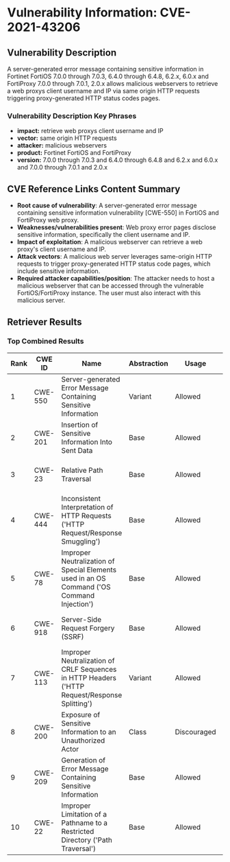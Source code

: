 # Vulnerability Information: CVE-2021-43206

## Vulnerability Description
A server-generated error message containing sensitive information in Fortinet FortiOS 7.0.0 through 7.0.3, 6.4.0 through 6.4.8, 6.2.x, 6.0.x and FortiProxy 7.0.0 through 7.0.1, 2.0.x allows malicious webservers to retrieve a web proxys client username and IP via same origin HTTP requests triggering proxy-generated HTTP status codes pages.

### Vulnerability Description Key Phrases
- **impact:** retrieve web proxys client username and IP
- **vector:** same origin HTTP requests
- **attacker:** malicious webservers
- **product:** Fortinet FortiOS and FortiProxy
- **version:** 7.0.0 through 7.0.3 and 6.4.0 through 6.4.8 and 6.2.x and 6.0.x and 7.0.0 through 7.0.1 and 2.0.x

## CVE Reference Links Content Summary
- **Root cause of vulnerability**: A server-generated error message containing sensitive information vulnerability [CWE-550] in FortiOS and FortiProxy web proxy.
- **Weaknesses/vulnerabilities present**: Web proxy error pages disclose sensitive information, specifically the client username and IP.
- **Impact of exploitation**: A malicious webserver can retrieve a web proxy's client username and IP.
- **Attack vectors**: A malicious web server leverages same-origin HTTP requests to trigger proxy-generated HTTP status code pages, which include sensitive information.
- **Required attacker capabilities/position**: The attacker needs to host a malicious webserver that can be accessed through the vulnerable FortiOS/FortiProxy instance. The user must also interact with this malicious server.

## Retriever Results

### Top Combined Results

| Rank | CWE ID | Name | Abstraction | Usage | Combined Score | Retrievers | Individual Scores |
|------|--------|------|-------------|-------|---------------|------------|-------------------|
| 1 | CWE-550 | Server-generated Error Message Containing Sensitive Information | Variant | Allowed | 0.4046 | dense, sparse | dense: 0.715, sparse: 0.141 |
| 2 | CWE-201 | Insertion of Sensitive Information Into Sent Data | Base | Allowed | 0.3979 | sparse, graph | sparse: 0.076, graph: 0.991 |
| 3 | CWE-23 | Relative Path Traversal | Base | Allowed | 0.3147 | sparse, graph | sparse: 0.077, graph: 0.757 |
| 4 | CWE-444 | Inconsistent Interpretation of HTTP Requests ('HTTP Request/Response Smuggling') | Base | Allowed | 0.2956 | dense, sparse | dense: 0.512, sparse: 0.069 |
| 5 | CWE-78 | Improper Neutralization of Special Elements used in an OS Command ('OS Command Injection') | Base | Allowed | 0.2898 | dense, sparse | dense: 0.502, sparse: 0.068 |
| 6 | CWE-918 | Server-Side Request Forgery (SSRF) | Base | Allowed | 0.2891 | dense, sparse | dense: 0.496, sparse: 0.072 |
| 7 | CWE-113 | Improper Neutralization of CRLF Sequences in HTTP Headers ('HTTP Request/Response Splitting') | Variant | Allowed | 0.2805 | dense, sparse | dense: 0.515, sparse: 0.080 |
| 8 | CWE-200 | Exposure of Sensitive Information to an Unauthorized Actor | Class | Discouraged | 0.1318 | dense, sparse | dense: 0.503, sparse: 0.075 |
| 9 | CWE-209 | Generation of Error Message Containing Sensitive Information | Base | Allowed | 0.0426 | sparse | sparse: 0.074 |
| 10 | CWE-22 | Improper Limitation of a Pathname to a Restricted Directory ('Path Traversal') | Base | Allowed | 0.0412 | sparse | sparse: 0.072 |

